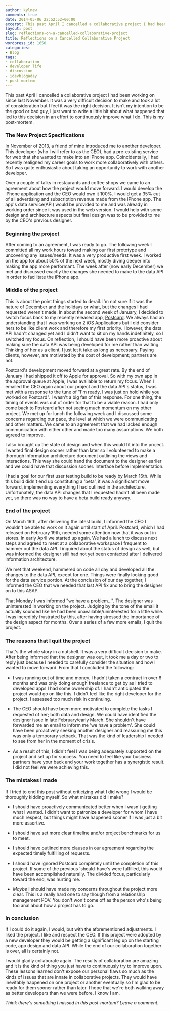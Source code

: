 ```yaml
---
author: kylnew
comments: true
date: 2014-05-06 22:52:52+00:00
excerpt: This past April I cancelled a collaborative project I had been working on with another developer since last November. I wanted to write a little bit about the project and what happened that led to this decision in an effort to continuously improve what I do. This is my post-mortem.
layout: post
slug: reflections-on-a-cancelled-collaborative-project
title: Reflections on a Cancelled Collaborative Project
wordpress_id: 1650
categories:
- Blog
tags:
- collaboration
- developer life
- discussion
- idevblogaday
- post-mortem
---
```


This past April I cancelled a collaborative project I had been working on since last November. It was a very difficult decision to make and took a lot of consideration but I feel it was the right decision. It isn't my intention to be the good or bad guy, I just want to write a little bit about what happened that led to this decision in an effort to continuously improve what I do. This is my post-mortem.


### The New Project Specifications


In November of 2013, a friend of mine introduced me to another developer. This developer (who I will refer to as the CEO), had a pre-existing service for web that she wanted to make into an iPhone app. Coincidentally, I had recently realigned my career goals to work more collaboratively with others. So I was quite enthusiastic about taking an opportunity to work with another developer.

Over a couple of talks in restaurants and coffee shops we came to an agreement about how the project would move forward. I would develop the iPhone application and the CEO would own it 100%. I would get a 35% cut of all advertising and subscription revenue made from the iPhone app. The app's data service(API) would be provided to me and was already in working order since it was used in the web version. I would help with some design and architecture aspects but final design was to be provided to me by the CEO's previous designer.


### Beginning the project


After coming to an agreement, I was ready to go. The following week I committed all my work hours toward making our first prototype and uncovering any issues/needs. It was a very productive first week. I worked on the app for about 50% of the next week, mostly diving deeper into making the app more performant. The week after (now early December) we met and discussed exactly the changes she needed to make to the data API in order to facilitate the iPhone app.


### Middle of the project


This is about the point things started to derail. I'm not sure if it was the nature of December and the holidays or what, but the changes I had requested weren't made. In about the second week of January, I decided to switch focus back to my recently released app, [Postcard](http://www.postcardsocial.net). We always had an understanding that I was working on 2 iOS Applications but I did consider hers to be like client work and therefore my first priority. However, the data API hadn't changed yet and I didn't want to sit on my hands indefinitely, so I switched my focus. On reflection, I should have been more proactive about making sure the data API was being developed for me rather than waiting. Thinking of her as a client, I just let it take as long as necessary. Paying clients, however, are motivated by the cost of development; partners are not.

Postcard's development moved forward at a great rate. By the end of January I had shipped it off to Apple for approval. So with my own app in the approval queue at Apple, I was available to return my focus. When I emailed the CEO again about our project and the data API's status, I was met with a response to the tune of "I'm ready, I was just on hold while you worked on Postcard". I wasn't a big fan of this response. For one thing, the timing of events was out of order for that to be a viable reason. I had only come back to Postcard after not seeing much momentum on my other project. We met up for lunch the following week and I discussed some concerns regarding our pace, the level at which we were communicating and other matters. We came to an agreement that we had lacked enough communication with either other and made too many assumptions. We both agreed to improve.

I also brought up the state of design and when this would fit into the project. I wanted final design sooner rather than later so I volunteered to make a thorough information architecture document outlining the views and interactions. This way she could hand the document to the designer earlier and we could have that discussion sooner. Interface before implementation.

I had a goal for our first user testing build to be ready by March 16th. While this build didn't end up constituting a 'beta', it was a significant move forward, implementing everything I had outlined in the architecture. Unfortunately, the data API changes that I requested hadn't all been made yet, so there was no way to have a beta build ready anyway.


### End of the project


On March 16th, after delivering the latest build, I informed the CEO I wouldn't be able to work on it again until start of April. Postcard, which I had released on February 19th, needed some attention now that it was out in stores. In early April we started up again. We had a lunch to discuss next steps and agreed to meet at a collaborative workspace I frequent to hammer out the data API. I inquired about the status of design as well, but was informed the designer still had not yet been contacted after I delivered information architecture.

We met that weekend, hammered on code all day and developed all the changes to the data API, except for one. Things were finally looking good for the data service portion. At the conclusion of our day together, I informed the CEO that we needed that last API fix and to bring the designer on to this ASAP.

That Monday I was informed "we have a problem...". The designer was uninterested in working on the project. Judging by the tone of the email it actually sounded like he had been unavailable/uninterested for a little while. I was incredibly frustrated by this, after having stressed the importance of the design aspect for months. Over a series of a few more emails, I quit the project.


### The reasons that I quit the project


That's the whole story in a nutshell. It was a very difficult decision to make. After being informed that the designer was out, it took me a day or two to reply just because I needed to carefully consider the situation and how I wanted to move forward. From that I concluded the following:



	
  * I was running out of time and money. I hadn't taken a contract in over 6 months and was only doing enough freelance to get by as I tried to developed apps I had some ownership of. I hadn't anticipated the project would go on like this. I didn't feel like the right developer for the project. I assessed too much risk in continuing.

	
  * The CEO should have been more motivated to complete the tasks I requested of her; both data and design. We could have identified the designer issue in late February/early March. She shouldn't have forwarded me an email to inform me 'we have a problem'. She could have been proactively seeking another designer and reassuring me this was only a temporary setback. That was the kind of leadership I needed to see from her in the moment of crisis.

	
  * As a result of this, I didn't feel I was being adequately supported on the project and set up for success. You need to feel like your business partners have your back and your work together has a synergistic result. I did not feel we were achieving this.




### The mistakes I made


If I tried to end this post without criticizing what I did wrong I would be thoroughly kidding myself. So what mistakes did I make?



	
  * I should have proactively communicated better when I wasn't getting what I wanted. I didn't want to patronize a developer for whom I have much respect, but things might have happened sooner if I was just a bit more assertive.

	
  * I should have set more clear timeline and/or project benchmarks for us to meet.

	
  * I should have outlined more clauses in our agreement regarding the expected timely fulfilling of requests.

	
  * I should have ignored Postcard completely until the completion of this project. If some of the previous 'should-have's were fulfilled, this would have been accomplished naturally. The divided focus, particularly toward the end, was hurting me.

	
  * _Maybe_ I should have made my concerns throughout the project more clear. This is a really hard one to say though from a relationship management POV. You don't won't come off as the person who's being too anal about how a project has to go.




### In conclusion


If I could do it again, I would, but with the aforementioned adjustments. I liked the project. I like and respect the CEO. If this project were adopted by a new developer they would be getting a significant leg up on the starting code, app design and data API. While the end of our collaboration together is over, all is certainly not.

I would gladly collaborate again. The results of collaboration are amazing and it is the kind of thing you just have to continuously try to improve upon. These lessons learned don't expose our personal flaws so much as the kinds of issues that are innate in collaborative projects. They would have inevitably happened on one project or another eventually so I'm glad to be ready for them sooner rather than later. I hope that we're both walking away as better developers than we were before. I know I am.



_Think there's something I missed in this post-mortem? Leave a comment._
